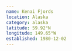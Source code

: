 ```yaml
---
name: Kenai Fjords
location: Alaska
category: alaska
latitude: 59.92°N
longitude: 149.65°W
established: 1980-12-02
---
```

